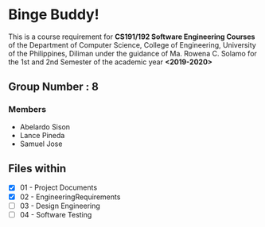 # Binge Buddy!
This is a course requirement for **CS191/192 Software Engineering Courses** of the Department of
Computer Science, College of Engineering, University of the Philippines, Diliman
under the guidance of
Ma. Rowena C. Solamo for the 1st and 2nd Semester of the academic year **<2019-2020>**
## Group Number : 8
### Members
- Abelardo Sison
- Lance Pineda
- Samuel Jose


## Files within
- [X] 01 - Project Documents
- [X] 02 - EngineeringRequirements
- [ ] 03 - Design Engineering
- [ ] 04 - Software Testing
